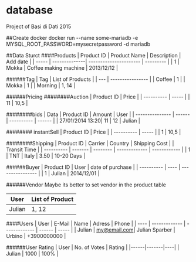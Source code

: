 database
=========
Project of Basi di Dati 2015


##Create docker
docker run --name some-mariadb -e MYSQL_ROOT_PASSWORD=mysecretpassword -d mariadb

##Data Sturct
####Products
| Product ID | Product Name |    Description    |  Add date  | 
| ----- | --------------| ---------------------- | --------- |
|   1   | Mokka         | Coffee making machine  | 2013/12/12 |

######Tag
|   Tag   | List of Products |
|   ---   | ---------------- |
| Coffee  |         1        |
| Mokka   |         1        |
| Morning |      1, 14       |

######Pricing
########Auction
| Product ID | Price |
| ---------- | ----- |
|      11    |  10,5 |

########bids
|     Data        | Product ID | Amount |  User  |
| --------------- | ------ | ---------- | ------ |
| 27/01/2014 13:20|    11  |    12      | Julian |

######## instantSell
| Product ID | Price |
| ---------- | ----- |
|      1     |  10,5 |

########Shipping
| Product ID | Carrier | Country | Shipping Cost |  | Transit Time |
| ---------- | ------- | -------- | ------------- | ------------ |
|      1     |   TNT   |  Italy  |      3.50     |  10-20 Days  |

######Buyer
| Product ID | User | date of purchase |
| ---------- | ---- | ---------------- |
|      1     | Julian |   2014/12/01   |

######Vendor
Maybe its better to set vendor in the product table

|  User  | List of Product|
| ------ | -------------- | 
| Julian |      1, 12     |

####Users
| User |     E-Mail    |      Name     | Adress | Phone |
| ---- | ------------- | ------------- | ------ | ----- |
| Julian | my@email.com| Julian Sparber | Urbino | +3900000000 |

######User Rating
| User | No. of Votes | Rating |
|------|-------|----|
| Julian | 1000 | 100% |

